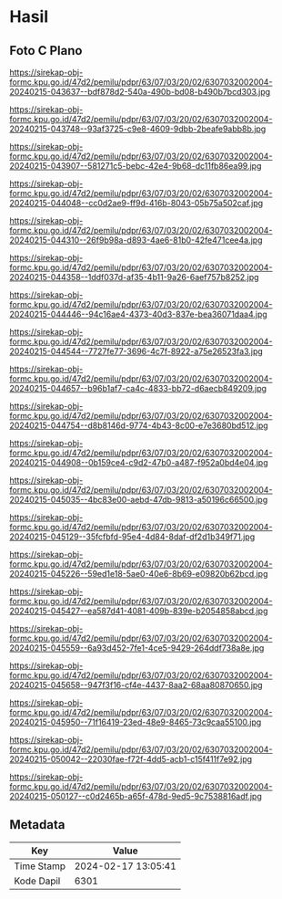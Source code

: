 # Hasil

## Foto C Plano

https://sirekap-obj-formc.kpu.go.id/47d2/pemilu/pdpr/63/07/03/20/02/6307032002004-20240215-043637--bdf878d2-540a-490b-bd08-b490b7bcd303.jpg

https://sirekap-obj-formc.kpu.go.id/47d2/pemilu/pdpr/63/07/03/20/02/6307032002004-20240215-043748--93af3725-c9e8-4609-9dbb-2beafe9abb8b.jpg

https://sirekap-obj-formc.kpu.go.id/47d2/pemilu/pdpr/63/07/03/20/02/6307032002004-20240215-043907--581271c5-bebc-42e4-9b68-dc11fb86ea99.jpg

https://sirekap-obj-formc.kpu.go.id/47d2/pemilu/pdpr/63/07/03/20/02/6307032002004-20240215-044048--cc0d2ae9-ff9d-416b-8043-05b75a502caf.jpg

https://sirekap-obj-formc.kpu.go.id/47d2/pemilu/pdpr/63/07/03/20/02/6307032002004-20240215-044310--26f9b98a-d893-4ae6-81b0-42fe471cee4a.jpg

https://sirekap-obj-formc.kpu.go.id/47d2/pemilu/pdpr/63/07/03/20/02/6307032002004-20240215-044358--1ddf037d-af35-4b11-9a26-6aef757b8252.jpg

https://sirekap-obj-formc.kpu.go.id/47d2/pemilu/pdpr/63/07/03/20/02/6307032002004-20240215-044446--94c16ae4-4373-40d3-837e-bea36071daa4.jpg

https://sirekap-obj-formc.kpu.go.id/47d2/pemilu/pdpr/63/07/03/20/02/6307032002004-20240215-044544--7727fe77-3696-4c7f-8922-a75e26523fa3.jpg

https://sirekap-obj-formc.kpu.go.id/47d2/pemilu/pdpr/63/07/03/20/02/6307032002004-20240215-044657--b96b1af7-ca4c-4833-bb72-d6aecb849209.jpg

https://sirekap-obj-formc.kpu.go.id/47d2/pemilu/pdpr/63/07/03/20/02/6307032002004-20240215-044754--d8b8146d-9774-4b43-8c00-e7e3680bd512.jpg

https://sirekap-obj-formc.kpu.go.id/47d2/pemilu/pdpr/63/07/03/20/02/6307032002004-20240215-044908--0b159ce4-c9d2-47b0-a487-f952a0bd4e04.jpg

https://sirekap-obj-formc.kpu.go.id/47d2/pemilu/pdpr/63/07/03/20/02/6307032002004-20240215-045035--4bc83e00-aebd-47db-9813-a50196c66500.jpg

https://sirekap-obj-formc.kpu.go.id/47d2/pemilu/pdpr/63/07/03/20/02/6307032002004-20240215-045129--35fcfbfd-95e4-4d84-8daf-df2d1b349f71.jpg

https://sirekap-obj-formc.kpu.go.id/47d2/pemilu/pdpr/63/07/03/20/02/6307032002004-20240215-045226--59ed1e18-5ae0-40e6-8b69-e09820b62bcd.jpg

https://sirekap-obj-formc.kpu.go.id/47d2/pemilu/pdpr/63/07/03/20/02/6307032002004-20240215-045427--ea587d41-4081-409b-839e-b2054858abcd.jpg

https://sirekap-obj-formc.kpu.go.id/47d2/pemilu/pdpr/63/07/03/20/02/6307032002004-20240215-045559--6a93d452-7fe1-4ce5-9429-264ddf738a8e.jpg

https://sirekap-obj-formc.kpu.go.id/47d2/pemilu/pdpr/63/07/03/20/02/6307032002004-20240215-045658--947f3f16-cf4e-4437-8aa2-68aa80870650.jpg

https://sirekap-obj-formc.kpu.go.id/47d2/pemilu/pdpr/63/07/03/20/02/6307032002004-20240215-045950--71f16419-23ed-48e9-8465-73c9caa55100.jpg

https://sirekap-obj-formc.kpu.go.id/47d2/pemilu/pdpr/63/07/03/20/02/6307032002004-20240215-050042--22030fae-f72f-4dd5-acb1-c15f411f7e92.jpg

https://sirekap-obj-formc.kpu.go.id/47d2/pemilu/pdpr/63/07/03/20/02/6307032002004-20240215-050127--c0d2465b-a65f-478d-9ed5-9c7538816adf.jpg


## Metadata

| Key        | Value               |
| ---------- | ------------------- |
| Time Stamp | 2024-02-17 13:05:41 |
| Kode Dapil | 6301                |



